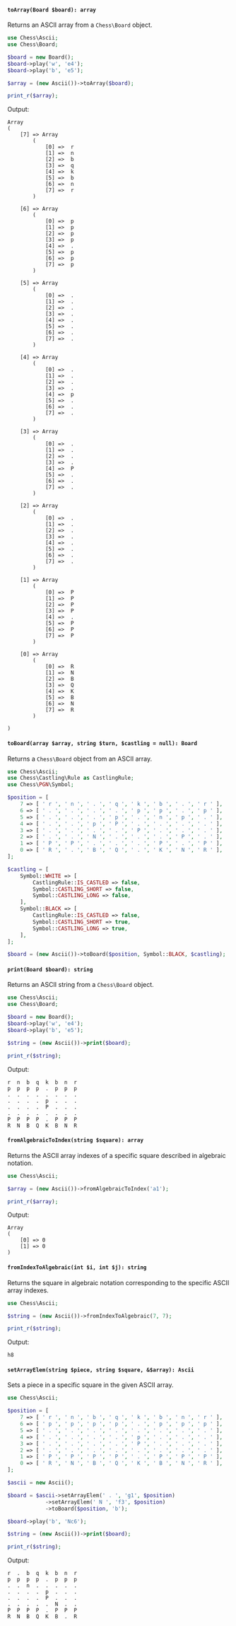 #### `toArray(Board $board): array`

Returns an ASCII array from a `Chess\Board` object.

```php
use Chess\Ascii;
use Chess\Board;

$board = new Board();
$board->play('w', 'e4');
$board->play('b', 'e5');

$array = (new Ascii())->toArray($board);

print_r($array);
```

Output:

```
Array
(
    [7] => Array
        (
            [0] =>  r
            [1] =>  n
            [2] =>  b
            [3] =>  q
            [4] =>  k
            [5] =>  b
            [6] =>  n
            [7] =>  r
        )

    [6] => Array
        (
            [0] =>  p
            [1] =>  p
            [2] =>  p
            [3] =>  p
            [4] =>  .
            [5] =>  p
            [6] =>  p
            [7] =>  p
        )

    [5] => Array
        (
            [0] =>  .
            [1] =>  .
            [2] =>  .
            [3] =>  .
            [4] =>  .
            [5] =>  .
            [6] =>  .
            [7] =>  .
        )

    [4] => Array
        (
            [0] =>  .
            [1] =>  .
            [2] =>  .
            [3] =>  .
            [4] =>  p
            [5] =>  .
            [6] =>  .
            [7] =>  .
        )

    [3] => Array
        (
            [0] =>  .
            [1] =>  .
            [2] =>  .
            [3] =>  .
            [4] =>  P
            [5] =>  .
            [6] =>  .
            [7] =>  .
        )

    [2] => Array
        (
            [0] =>  .
            [1] =>  .
            [2] =>  .
            [3] =>  .
            [4] =>  .
            [5] =>  .
            [6] =>  .
            [7] =>  .
        )

    [1] => Array
        (
            [0] =>  P
            [1] =>  P
            [2] =>  P
            [3] =>  P
            [4] =>  .
            [5] =>  P
            [6] =>  P
            [7] =>  P
        )

    [0] => Array
        (
            [0] =>  R
            [1] =>  N
            [2] =>  B
            [3] =>  Q
            [4] =>  K
            [5] =>  B
            [6] =>  N
            [7] =>  R
        )

)
```

#### `toBoard(array $array, string $turn, $castling = null): Board`

Returns a `Chess\Board` object from an ASCII array.

```php
use Chess\Ascii;
use Chess\Castling\Rule as CastlingRule;
use Chess\PGN\Symbol;

$position = [
    7 => [ ' r ', ' n ', ' . ', ' q ', ' k ', ' b ', ' . ', ' r ' ],
    6 => [ ' . ', ' . ', ' . ', ' . ', ' p ', ' p ', ' . ', ' p ' ],
    5 => [ ' . ', ' . ', ' . ', ' p ', ' . ', ' n ', ' p ', ' . ' ],
    4 => [ ' . ', ' . ', ' p ', ' P ', ' . ', ' . ', ' . ', ' . ' ],
    3 => [ ' . ', ' . ', ' . ', ' . ', ' P ', ' . ', ' . ', ' . ' ],
    2 => [ ' . ', ' . ', ' N ', ' . ', ' . ', ' . ', ' P ', ' . ' ],
    1 => [ ' P ', ' P ', ' . ', ' . ', ' . ', ' P ', ' . ', ' P ' ],
    0 => [ ' R ', ' . ', ' B ', ' Q ', ' . ', ' K ', ' N ', ' R ' ],
];

$castling = [
    Symbol::WHITE => [
        CastlingRule::IS_CASTLED => false,
        Symbol::CASTLING_SHORT => false,
        Symbol::CASTLING_LONG => false,
    ],
    Symbol::BLACK => [
        CastlingRule::IS_CASTLED => false,
        Symbol::CASTLING_SHORT => true,
        Symbol::CASTLING_LONG => true,
    ],
];

$board = (new Ascii())->toBoard($position, Symbol::BLACK, $castling);
```

#### `print(Board $board): string`

Returns an ASCII string from a `Chess\Board` object.

```php
use Chess\Ascii;
use Chess\Board;

$board = new Board();
$board->play('w', 'e4');
$board->play('b', 'e5');

$string = (new Ascii())->print($board);

print_r($string);
```

Output:

```
r  n  b  q  k  b  n  r
p  p  p  p  .  p  p  p
.  .  .  .  .  .  .  .
.  .  .  .  p  .  .  .
.  .  .  .  P  .  .  .
.  .  .  .  .  .  .  .
P  P  P  P  .  P  P  P
R  N  B  Q  K  B  N  R
```

#### `fromAlgebraicToIndex(string $square): array`

Returns the ASCII array indexes of a specific square described in algebraic notation.

```php
use Chess\Ascii;

$array = (new Ascii())->fromAlgebraicToIndex('a1');

print_r($array);
```

Output:

```
Array
(
    [0] => 0
    [1] => 0
)
```

#### `fromIndexToAlgebraic(int $i, int $j): string`

Returns the square in algebraic notation corresponding to the specific ASCII array indexes.

```php
use Chess\Ascii;

$string = (new Ascii())->fromIndexToAlgebraic(7, 7);

print_r($string);
```

Output:

```
h8
```

#### `setArrayElem(string $piece, string $square, &$array): Ascii`

Sets a piece in a specific square in the given ASCII array.

```php
use Chess\Ascii;

$position = [
    7 => [ ' r ', ' n ', ' b ', ' q ', ' k ', ' b ', ' n ', ' r ' ],
    6 => [ ' p ', ' p ', ' p ', ' p ', ' . ', ' p ', ' p ', ' p ' ],
    5 => [ ' . ', ' . ', ' . ', ' . ', ' . ', ' . ', ' . ', ' . ' ],
    4 => [ ' . ', ' . ', ' . ', ' . ', ' p ', ' . ', ' . ', ' . ' ],
    3 => [ ' . ', ' . ', ' . ', ' . ', ' P ', ' . ', ' . ', ' . ' ],
    2 => [ ' . ', ' . ', ' . ', ' . ', ' . ', ' . ', ' . ', ' . ' ],
    1 => [ ' P ', ' P ', ' P ', ' P ', ' . ', ' P ', ' P ', ' P ' ],
    0 => [ ' R ', ' N ', ' B ', ' Q ', ' K ', ' B ', ' N ', ' R ' ],
];

$ascii = new Ascii();

$board = $ascii->setArrayElem(' . ', 'g1', $position)
            ->setArrayElem(' N ', 'f3', $position)
            ->toBoard($position, 'b');

$board->play('b', 'Nc6');

$string = (new Ascii())->print($board);

print_r($string);
```

Output:

```
r  .  b  q  k  b  n  r
p  p  p  p  .  p  p  p
.  .  n  .  .  .  .  .
.  .  .  .  p  .  .  .
.  .  .  .  P  .  .  .
.  .  .  .  .  N  .  .
P  P  P  P  .  P  P  P
R  N  B  Q  K  B  .  R
```
